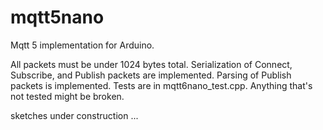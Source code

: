 # mqtt5nano

Mqtt 5 implementation for Arduino. 

All packets must be under 1024 bytes total. 
Serialization of Connect, Subscribe, and Publish packets are implemented. 
Parsing of Publish packets is implemented. 
Tests are in mqtt6nano_test.cpp. Anything that's not tested might be broken. 

sketches under construction ...


